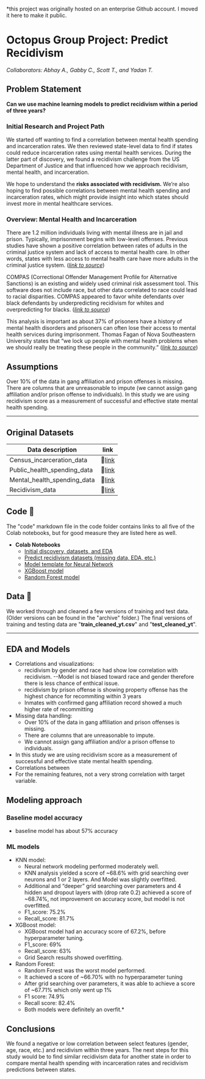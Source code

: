 *this project was originally hosted on an enterprise Github account. I moved it here to make it public. 

# Octopus Group Project: Predict Recidivism
*Collaborators: Abhay A., Gabby C., Scott T., and Yadan T.*

## Problem Statement
**Can we use machine learning models to predict recidivism within a period of three years?**

### Initial Research and Project Path
We started off wanting to find a correlation between mental health spending and incarceration rates. We then reviewed state-level data to find if states could reduce incarceration rates using mental health services. During the latter part of discovery, we found a recidivism challenge from the US Department of Justice and that influenced how we approach recidivism, mental health, and incarceration.

We hope to understand the **risks associated with recidivism.** We’re also hoping to find possible correlations between mental health spending and incarceration rates, which might provide insight into which states should invest more in mental healthcare services.

### Overview: Mental Health and Incarceration
There are 1.2 million individuals living with mental illness are in jail and prison. Typically, imprisonment begins with low-level offenses. Previous studies have shown a positive correlation between rates of adults in the criminal justice system and lack of access to mental health care. In other words, states with less access to mental health care have more adults in the criminal justice system. ([*link to source*](https://www.apa.org/monitor/2019/03/mental-heath-inmates))

COMPAS (Correctional Offender Management Profile for Alternative Sanctions) is an existing and widely used criminal risk assessment tool. This software does not include race, but other data correlated to race could lead to racial disparities. COMPAS appeared to favor white defendants over black defendants by underpredicting recidivism for whites and overpredicting for blacks.
 ([*link to source*](https://www.science.org/doi/10.1126/sciadv.aao5580))

This analysis is important as about 37% of prisoners have a history of mental health disorders and prisoners can often lose their access to mental health services during imprisonment. Thomas Fagan of Nova Southeastern University states that “we lock up people with mental health problems when we should really be treating these people in the community.”
 ([*link to source*](https://www.apa.org/monitor/2019/03/mental-heath-inmates))

## Assumptions  
Over 10% of the data in gang affiliation and prison offenses is missing. There are columns that are unreasonable to impute (we cannot assign gang affiliation and/or prison offense to individuals). In this study we are using recidivism score as a measurement of successful and effective state mental health spending.

---

## Original Datasets
|Data description|link|
|---|---|
|Census_incarceration_data|🔗[link](https://observablehq.com/@themarshallproject/adults-in-correctional-facilities-from-decennial-census)
|Public_health_spending_data|🔗[link](https://knoema.com/SHPCPHF2020/per-capita-public-health-funding-in-u-s-states)
|Mental_health_spending_data|🔗[link](https://rehabs.com/explore/mental-health-spending-by-state-across-the-us/)
|Recidivism_data|🔗[link](https://data.ojp.usdoj.gov/stories/s/daxx-hznc)

## Code 📁
The "code" markdown file in the code folder contains links to all five of the Colab notebooks, but for good measure they are listed here as well.
- **Colab Notebooks**
    - [Initial discovery, datasets, and EDA](https://colab.research.google.com/drive/1jK4M9pc_FpdObrVaaim9pQZajSRE44AG?usp=sharing)
    - [Predict recidivism datasets (missing data, EDA, etc.)](https://colab.research.google.com/drive/1w9IANHhwLdke0Wx9ytWmr_5OU-PvNcd_?usp=sharing)
    - [Model template for Neural Network](https://colab.research.google.com/drive/13MjCsRTrewGnB8dqYIRTWh-5OAUmcJlu?usp=sharing)
    - [XGBoost model](https://colab.research.google.com/drive/1YXlwr6YFaRKPbAEv7Q3zd5UdaIXhQfFd?usp=sharing)
    - [Random Forest model](https://colab.research.google.com/drive/19iyntxHoeT1rpQFUWXhLeQhBqsTbc1eO?usp=sharing)

## Data 📁
We worked through and cleaned a few versions of training and test data. (Older versions can be found in the "archive" folder.) The final versions of training and testing data are "**train_cleaned_yt.csv**" and "**test_cleaned_yt**". 


---

## EDA and Models
* Correlations and visualizations:
   * recidivism by gender and race had show low correlation with recidivism. --Model is not biased toward race and gender therefore there is less chance of enthical issue.
   * recidivism by prison offense is showing property offense has the highest chance for recommiting within 3 years
   * Inmates with confirmed gang affiliation record showed a much higher rate of recommitting
* Missing data handling:
   * Over 10% of the data in gang affiliation and prison offenses is missing.
   * There are columns that are unreasonable to impute.
   * We cannot assign gang affiliation and/or a prison offense to individuals.
* In this study we are using recidivism score as a measurement of successful and effective state mental health spending.
* Correlations between
* For the remaining features, not a very strong correlation with target variable.
## Modeling approach
### Baseline model accuracy
* baseline model has about 57% accuracy
### ML models
* KNN model:
   * Neural network modeling performed moderately well.
   * KNN analysis yielded a score of ~68.6% with grid searching over neurons and 1 or 2 layers. And Model was slightly overfitted.
   * Additional and “deeper” grid searching over parameters and 4 hidden and dropout layers with (drop rate 0.2) achieved a score of ~68.74%, not improvement on accuracy score, but model is not overfitted.
   * F1_score: 75.2%
   * Recall_score: 81.7%
* XGBoost model:
   * XGBoost model had an accuracy score of 67.2%, before hyperparameter tuning.
   * F1_score: 69%
   * Recall_score: 63%
   * Grid Search results showed overfitting.
* Random Forest:
   * Random Forest was the worst model performed.
   * It achieved a score of ~66.70% with no hyperparameter tuning
   * After grid searching over parameters, it was able to achieve a score of ~67.71% which only went up 1%
   * F1 score: 74.9%
   * Recall score: 82.4%
   * Both models were definitely an overfit.*

## Conclusions
We found a negative or low correlation between select features (gender, age, race, etc.) and recidivism within three years. The next steps for this study would be to find similar recidivism data for another state in order to compare mental health spending with incarceration rates and recidivism predictions between states.
